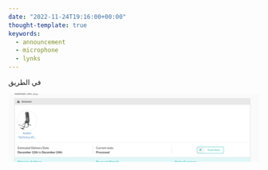 ```yaml
---
date: "2022-11-24T19:16:00+00:00"
thought-template: true
keywords:
  - announcement
  - microphone
  - lynks
---
```


في الطريق

![](screenshot_lynks.jpg "screenshot from lynks.com tracking orders to at2020 microphone")
